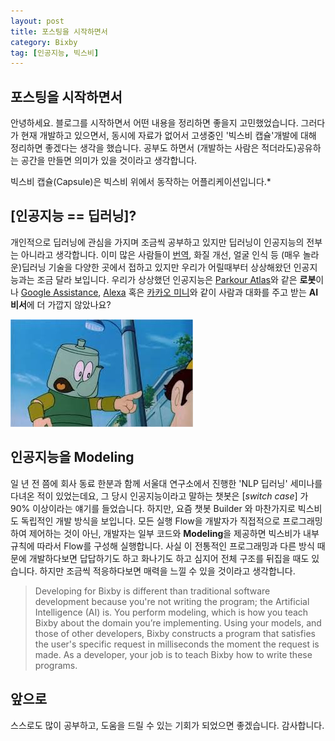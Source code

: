 ```yaml
---
layout: post
title: 포스팅을 시작하면서
category: Bixby
tag: [인공지능, 빅스비]
---
```


## 포스팅을 시작하면서

안녕하세요. 블로그를 시작하면서 어떤 내용을 정리하면 좋을지 고민했었습니다. 그러다가 현재 개발하고 있으면서, 동시에 자료가 없어서 고생중인 '빅스비 캡슐'개발에 대해 정리하면 좋겠다는 생각을 했습니다. 공부도 하면서 (개발하는 사람은 적더라도)공유하는 공간을 만들면 의미가 있을 것이라고 생각합니다.

<div class="message">
빅스비 캡슐(Capsule)은 빅스비 위에서 동작하는 어플리케이션입니다.*
</div>




## [인공지능 == 딥러닝]?

개인적으로 딥러닝에 관심을 가지며 조금씩 공부하고 있지만 딥러닝이 인공지능의 전부는 아니라고 생각합니다. 이미 많은 사람들이 
[번역](https://translate.google.co.kr/), 
화질 개선, 얼굴 인식 
등 (매우 놀라운)딥러닝 기술을 다양한 곳에서 접하고 있지만 우리가 어릴때부터 상상해왔던 인공지능과는 조금 달라 보입니다. 우리가 상상했던 인공지능은 [Parkour Atlas](https://www.youtube.com/watch?v=LikxFZZO2sk)와 같은 **로봇**이나 [Google Assistance](https://assistant.google.com/), [Alexa](https://developer.amazon.com/alexa) 혹은 [카카오 미니](https://kakao.ai/)와 같이 사람과 대화를 주고 받는 **AI 비서**에 더 가깝지 않았나요?


![image](/assets/2018-12-13-intro/robot.jpeg)




## 인공지능을 Modeling

일 년 전 쯤에 회사 동료 한분과 함께 서울대 연구소에서 진행한 'NLP 딥러닝' 세미나를 다녀온 적이 있었는데요, 그 당시 인공지능이라고 말하는 챗봇은 [*switch case*] 가 90% 이상이라는 얘기를 들었습니다. 하지만, 요즘 챗봇 Builder 와 마찬가지로 빅스비도 독립적인 개발 방식을 보입니다. 모든 실행 Flow을 개발자가 직접적으로 프로그래밍하여 제어하는 것이 아닌, 개발자는 일부 코드와 **Modeling**을 제공하면 빅스비가 내부 규칙에 따라서 Flow를 구성해 실행합니다. 사실 이 전통적인 프로그래밍과 다른 방식 때문에 개발하다보면 답답하기도 하고 화나기도 하고 심지어 전체 구조를 뒤집을 때도 있습니다. 하지만 조금씩 적응하다보면 매력을 느낄 수 있을 것이라고 생각합니다. 

>Developing for Bixby is different than traditional software development because you're not writing the program; the Artificial Intelligence (AI) is. You perform modeling, which is how you teach Bixby about the domain you’re implementing. Using your models, and those of other developers, Bixby constructs a program that satisfies the user's specific request in milliseconds the moment the request is made. As a developer, your job is to teach Bixby how to write these programs.




## 앞으로
스스로도 많이 공부하고, 도움을 드릴 수 있는 기회가 되었으면 좋겠습니다. 감사합니다.